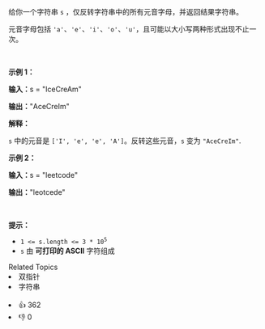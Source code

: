 <p>给你一个字符串 <code>s</code> ，仅反转字符串中的所有元音字母，并返回结果字符串。</p>

<p>元音字母包括 <code>'a'</code>、<code>'e'</code>、<code>'i'</code>、<code>'o'</code>、<code>'u'</code>，且可能以大小写两种形式出现不止一次。</p>

<p>&nbsp;</p>

<p><strong class="example">示例 1：</strong></p>

<div class="example-block"> 
 <p><strong>输入：</strong><span class="example-io">s = "IceCreAm"</span></p> 
</div>

<p><span class="example-io"><b>输出：</b>"AceCreIm"</span></p>

<p><strong>解释：</strong></p>

<p><code>s</code>&nbsp;中的元音是&nbsp;<code>['I', 'e', 'e', 'A']</code>。反转这些元音，<code>s</code> 变为&nbsp;<code>"AceCreIm"</code>.</p>

<p><strong class="example">示例 2：</strong></p>

<div class="example-block"> 
 <p><span class="example-io"><b>输入：</b>s = "leetcode"</span></p> 
</div>

<p><strong>输出：</strong><span class="example-io">"leotcede"</span></p>

<p>&nbsp;</p>

<p><strong>提示：</strong></p>

<ul> 
 <li><code>1 &lt;= s.length &lt;= 3 * 10<sup>5</sup></code></li> 
 <li><code>s</code> 由 <strong>可打印的 ASCII</strong> 字符组成</li> 
</ul>

<div><div>Related Topics</div><div><li>双指针</li><li>字符串</li></div></div><br><div><li>👍 362</li><li>👎 0</li></div>